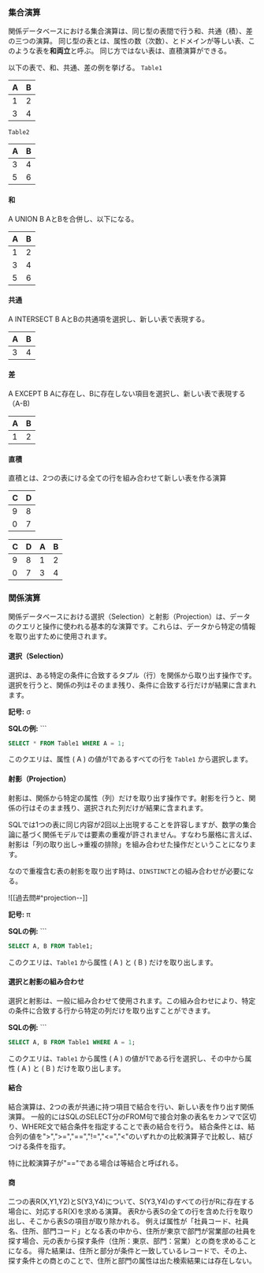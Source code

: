### 集合演算
関係データベースにおける集合演算は、同じ型の表間で行う和、共通（積）、差の三つの演算。
同じ型の表とは、属性の数（次数）、とドメインが等しい表、このような表を**和両立**と呼ぶ。
同じ方ではない表は、直積演算ができる。

以下の表で、和、共通、差の例を挙げる。
`Table1`

|A|B|
|---|---|
|1|2|
|3|4|

`Table2`

|A|B|
|---|---|
|3|4|
|5|6|

#### 和
A UNION B
AとBを合併し、以下になる。

|A|B|
|---|---|
|1|2|
|3|4|
|5|6|

#### 共通
A INTERSECT B
AとBの共通項を選択し、新しい表で表現する。

|A|B|
|---|---|
|3|4|

#### 差
A EXCEPT B
Aに存在し、Bに存在しない項目を選択し、新しい表で表現する（A-B)

|A|B|
|---|---|
|1|2|

#### 直積

直積とは、2つの表にける全ての行を組み合わせて新しい表を作る演算

|C|D|
|---|---|
|9|8|
|0|7|

|C|D|A|B|
|---|---|---|---|
|9|8|1|2|
|0|7|3|4|

### 関係演算

関係データベースにおける選択（Selection）と射影（Projection）は、データのクエリと操作に使われる基本的な演算です。これらは、データから特定の情報を取り出すために使用されます。

#### 選択（Selection）

選択は、ある特定の条件に合致するタプル（行）を関係から取り出す操作です。選択を行うと、関係の列はそのまま残り、条件に合致する行だけが結果に含まれます。

**記号:** σ

**SQLの例:** ```
```SQL
SELECT * FROM Table1 WHERE A = 1;
```


このクエリは、属性 \( A \) の値が1であるすべての行を `Table1` から選択します。

#### 射影（Projection）

射影は、関係から特定の属性（列）だけを取り出す操作です。射影を行うと、関係の行はそのまま残り、選択された列だけが結果に含まれます。

SQLでは1つの表に同じ内容が2回以上出現することを許容しますが、数学の集合論に基づく関係モデルでは要素の重複が許されません。すなわち厳格に言えば、射影は「列の取り出し→重複の排除」を組み合わせた操作だということになります。

なので重複含む表の射影を取り出す時は、`DINSTINCT`との組み合わせが必要になる。

![[過去問#^projection--]]

**記号:** π

**SQLの例:** ```
```SQL
SELECT A, B FROM Table1;
```

このクエリは、`Table1` から属性 \( A \) と \( B \) だけを取り出します。

#### 選択と射影の組み合わせ

選択と射影は、一般に組み合わせて使用されます。この組み合わせにより、特定の条件に合致する行から特定の列だけを取り出すことができます。

**SQLの例:** ```
```SQL
SELECT A, B FROM Table1 WHERE A = 1;
```

このクエリは、`Table1` から属性 \( A \) の値が1である行を選択し、その中から属性 \( A \) と \( B \) だけを取り出します。

#### 結合
結合演算は、2つの表が共通に持つ項目で結合を行い、新しい表を作り出す関係演算。
一般的にはSQLのSELECT分のFROM句で接合対象の表名をカンマで区切り、WHERE文で結合条件を指定することで表の結合を行う。
結合条件とは、結合列の値を">",">=","\==","!=","<=","<"のいずれかの比較演算子で比較し、結びつける条件を指す。

特に比較演算子が"\=="である場合は等結合と呼ばれる。

#### 商
二つの表R(X,Y1,Y2)とS(Y3,Y4)について、S(Y3,Y4)のすべての行がRに存在する場合に、対応するR(X)を求める演算。
表Rから表Sの全ての行を含めた行を取り出し、そこから表Sの項目が取り除かれる。
例えば属性が「社員コード、社員名、住所、部門コード」となる表の中から、住所が東京で部門が営業部の社員を探す場合、元の表から探す条件（住所：東京、部門：営業）との商を求めることになる。
得た結果は、住所と部分が条件と一致しているレコードで、その上、探す条件との商とのことで、住所と部門の属性は出た検索結果には存在しない。



